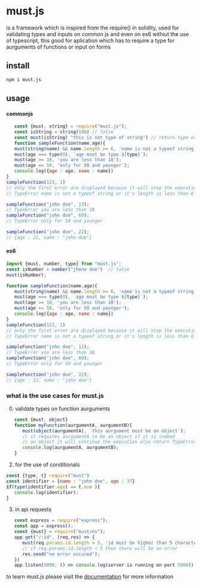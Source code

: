 # must.js
is a framework which is inspired from the require() in solidity, used for validating types and inputs on common js and even on es6 
withiut the use of typescript, this good for aplication which has to require a type for aurguments of functions or input on forms
## install
```bash
npm i must.js 
```

## usage

#### commonjs
```javascript
   const {must, string} = require("must.js");
   const isString = string(100) // false
   const must(isString) "this is not type of string") // return type error
   function sampleFunction(name,age){
   must(string(name) && name.length >= 6, 'name is not a typeof string or it\'s length is less than 6');
   must(age === type(0), `age must be type ${type}`);
   must(age >= 18, 'you are less than 18');
   must(age <= 50, 'only for 50 and younger');
   console.log({age : age, name : name})
}
sampleFunction(123, 1)
// only the first error are displayed because it will stop the execution
// TypeError name is not a typeof string or it's length is less than 6

sampleFunction("john doe", 13);
// TypeError you are less than 18
sampleFunction("john doe", 60);
// TypeError only for 50 and younger

sampleFunction("john doe", 22);
// {age : 22, name : "john doe"}

```

#### es6
```javascript
import {must, number, type} from "must.js";
const isNumber = number("jhone doe")  // false 
must(isNumber);

function sampleFunction(name,age){
   must(string(name) && name.length >= 6, 'name is not a typeof string or it\'s length is less than 6');
   must(age === type(0), `age must be type ${type}`);
   must(age >= 18, 'you are less than 18');
   must(age <= 50, 'only for 50 and younger');
   console.log({age : age, name : name})
}
sampleFunction(123, 1)
// only the first error are displayed because it will stop the execution
// TypeError name is not a typeof string or it's length is less than 6

sampleFunction("john doe", 13);
// TypeError you are less than 18
sampleFunction("john doe", 60);
// TypeError only for 50 and younger

sampleFunction("john doe", 22);
// {age : 22, name : "john doe"}
```

### what is the use cases for must.js
0. validate types on function aurguments 

```javascript
   const {must, object}
   function myFunction(aurgumentA, aurgumentB){
      must(object(aurgumentA), `this aurgument must be an object`);
      // it requires aurgumentA to be an object if it is indeed 
      // an object it will continue the execution else return TypeError
      console.log(aurgumentA, aurgumentB);
   }

```
2. for the use of conditionals 
```javascript
const {type, t} require("must")
const identifier = {name : "john doe", age : 37}
if(type(identifier.age) == t.num ){
   console.log(identifier);
}
```
3. in api requests 

```javascript
   const express = require("express");
   const app = express();
   const {must} = require("must/es");
   app.get("/:id", (req,res) => {
      must(req.params.id.length > 5, 'id must be higher than 5 characters');
      // if req.params.id.length < 5 then there will be an error
      res.send("no error occured");
   })
   app.listen(5000, () => console.log(server is running on port 5000))

```


to learn must.js please visit the [documentation](http://localhost:5000) for more information 
